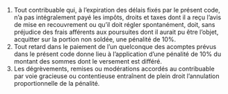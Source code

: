 1) Tout contribuable qui, à l’expiration des délais fixés par le présent code, n’a pas intégralement payé les impôts, droits et taxes dont il a reçu l’avis de mise en recouvrement ou qu’il doit régler spontanément, doit, sans préjudice des frais afférents aux poursuites dont il aurait pu être l’objet, acquitter sur la portion non soldée, une pénalité de 10%.
2) Tout retard dans le paiement de l’un quelconque des acomptes prévus dans le
présent code donne lieu à l’application d’une pénalité de 10% du montant des sommes dont le versement est différé.
3) Les dégrèvements, remises ou modérations accordés au contribuable par voie
gracieuse ou contentieuse entraînent de plein droit l’annulation proportionnelle de la pénalité.